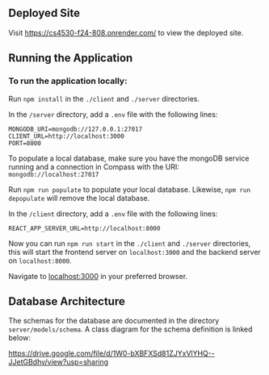 ## Deployed Site
Visit https://cs4530-f24-808.onrender.com/ to view the deployed site.

## Running the Application
### To run the application locally:

Run `npm install` in the `./client` and `./server` directories.

In the `/server` directory, add a `.env` file with the following lines:
```
MONGODB_URI=mongodb://127.0.0.1:27017
CLIENT_URL=http://localhost:3000
PORT=8000
```
To populate a local database, make sure you have the mongoDB service running and a connection in Compass with the URI: `mongodb://localhost:27017`

Run `npm run populate` to populate your local database. Likewise, `npm run depopulate` will remove the local database.

In the `/client` directory, add a `.env` file with the following lines:
```
REACT_APP_SERVER_URL=http://localhost:8000
```
Now you can run `npm run start` in the `./client` and `./server` directories, this will start the frontend server on `localhost:3000` and the backend server on `localhost:8000`.

Navigate to [localhost:3000](localhost:3000) in your preferred browser.


## Database Architecture

The schemas for the database are documented in the directory `server/models/schema`.
A class diagram for the schema definition is linked below:

https://drive.google.com/file/d/1W0-bXBFXSd81ZJYxVlYHQ--JJetGBdhv/view?usp=sharing
